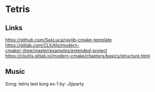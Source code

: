 # Tetris


## Links

https://github.com/SasLuca/raylib-cmake-template  
https://gitlab.com/CLIUtils/modern-cmake/-/tree/master/examples/extended-project  
https://cliutils.gitlab.io/modern-cmake/chapters/basics/structure.html  

## Music

Song: tetris test korg es-1
by: Jijiparty
